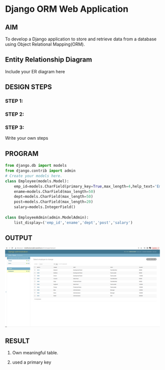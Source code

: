 # Django ORM Web Application

## AIM
To develop a Django application to store and retrieve data from a database using Object Relational Mapping(ORM).

## Entity Relationship Diagram

Include your ER diagram here

## DESIGN STEPS

### STEP 1:

### STEP 2:

### STEP 3:

Write your own steps

## PROGRAM

````python
from django.db import models
from django.contrib import admin
# Create your models here.
class Employee(models.Model):
    emp_id=models.CharField(primary_key=True,max_length=4,help_text='Employee ID')
    ename=models.CharField(max_length=50)
    dept=models.CharField(max_length=50)
    post=models.CharField(max_length=20)
    salary=models.IntegerField()

class EmployeeAdmin(admin.ModelAdmin):
    list_display=('emp_id','ename','dept','post','salary')
````

## OUTPUT

![output](./output.png)

## RESULT
1. Own meaningful table.

2. used a primary key
